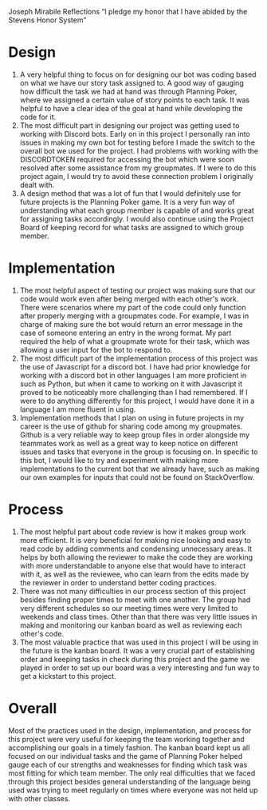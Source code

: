 Joseph Mirabile
Reflections
“I pledge my honor that I have abided by the Stevens Honor System”

# Design
1. A very helpful thing to focus on for designing our bot was coding based on what we have our story task assigned to. A good way of gauging how difficult the task we had at hand was through Planning Poker, where we assigned a certain value of story points to each task. It was helpful to have a clear idea of the goal at hand while developing the code for it. 
2. The most difficult part in designing our project was getting used to working with Discord bots. Early on in this project I personally ran into issues in making my own bot for testing before I made the switch to the overall bot we used for the project. I had problems with working with the DISCORDTOKEN required for accessing the bot which were soon resolved after some assistance from my groupmates. If I were to do this project again, I would try to avoid these connection problem I originally dealt with.
3. A design method that was a lot of fun that I would definitely use for future projects is the Planning Poker game. It is a very fun way of understanding what each group member is capable of and works great for assigning tasks accordingly. I would also continue using the Project Board of keeping record for what tasks are assigned to which group member.

# Implementation
1. The most helpful aspect of testing our project was making sure that our code would work even after being merged with each other's work. There were scenarios where my part of the code could only function after properly merging with a groupmates code. For example, I was in charge of making sure the bot would return an error message in the case of someone entering an entry in the wrong format. My part required the help of what a groupmate wrote for their task, which was allowing a user input for the bot to respond to.
2. The most difficult part of the implementation process of this project was the use of Javascript for a discord bot. I have had prior knowledge for working with a discord bot in other languages I am more proficient in such as Python, but when it came to working on it with Javascript it proved to be noticeably more challenging than I had remembered. If I were to do anything differently for this project, I would have done it in a language I am more fluent in using.
3. Implementation methods that I plan on using in future projects in my career is the use of github for sharing code among my groupmates. Github is a very reliable way to keep group files in order alongside my teammates work as well as a great way to keep notice on different issues and tasks that everyone in the group is focusing on. In specific to this bot, I would like to try and experiment with making more implementations to the current bot that we already have, such as making our own examples for inputs that could not be found on StackOverflow.

# Process
1. The most helpful part about code review is how it makes group work more efficient. It is very beneficial for making nice looking and easy to read code by adding comments and condensing unnecessary areas. It helps by both allowing the reviewer to make the code they are working with more understandable to anyone else that would have to interact with it, as well as the reviewee, who can learn from the edits made by the reviewer in order to understand better coding practices.
2. There was not many difficulties in our process section of this project besides finding proper times to meet with one another. The group had very different schedules so our meeting times were very limited to weekends and class times. Other than that there was very little issues in making and monitoring our kanban board as well as reviewing each other's code.
3. The most valuable practice that was used in this project I will be using in the future is the kanban board. It was a very crucial part of establishing order and keeping tasks in check during this project and the game we played in order to set up our board was a very interesting and fun way to get a kickstart to this project.

# Overall
Most of the practices used in the design, implementation, and process for this project were very useful for keeping the team working together and accomplishing our goals in a timely fashion. The kanban board kept us all focused on our individual tasks and the game of Planning Poker helped gauge each of our strengths and weaknesses for finding which task was most fitting for which team member. The only real difficulties that we faced through this project besides general understanding of the language being used was trying to meet regularly on times where everyone was not held up with other classes.
